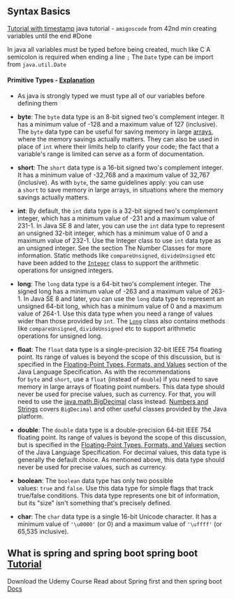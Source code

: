 
## Syntax Basics

[Tutorial with timestamp](https://youtu.be/Qgl81fPcLc8?t=4244)
java tutorial - `amigoscode` from 42nd min creating variables until the end #Done

In java all variables must be typed before being created, much like C
A semicolon is required when ending a line `;`
The `Date` type can be import from `java.util.Date`

#### Primitive Types - [Explanation](https://docs.oracle.com/javase/tutorial/java/nutsandbolts/datatypes.html)
- As java is strongly typed we must type all of our variables before defining them
- **byte**: The `byte` data type is an 8-bit signed two's complement integer. It has a minimum value of -128 and a maximum value of 127 (inclusive). The `byte` data type can be useful for saving memory in large [arrays](https://docs.oracle.com/javase/tutorial/java/nutsandbolts/arrays.html), where the memory savings actually matters. They can also be used in place of `int` where their limits help to clarify your code; the fact that a variable's range is limited can serve as a form of documentation.   

- **short**: The `short` data type is a 16-bit signed two's complement integer. It has a minimum value of -32,768 and a maximum value of 32,767 (inclusive). As with `byte`, the same guidelines apply: you can use a `short` to save memory in large arrays, in situations where the memory savings actually matters.

- **int**: By default, the `int` data type is a 32-bit signed two's complement integer, which has a minimum value of -231 and a maximum value of 231-1. In Java SE 8 and later, you can use the `int` data type to represent an unsigned 32-bit integer, which has a minimum value of 0 and a maximum value of 232-1. Use the Integer class to use `int` data type as an unsigned integer. See the section The Number Classes for more information. Static methods like `compareUnsigned`, `divideUnsigned` etc have been added to the [`Integer`](https://docs.oracle.com/javase/8/docs/api/java/lang/Integer.html) class to support the arithmetic operations for unsigned integers.

- **long**: The `long` data type is a 64-bit two's complement integer. The signed long has a minimum value of -263 and a maximum value of 263-1. In Java SE 8 and later, you can use the `long` data type to represent an unsigned 64-bit long, which has a minimum value of 0 and a maximum value of 264-1. Use this data type when you need a range of values wider than those provided by `int`. The [`Long`](https://docs.oracle.com/javase/8/docs/api/java/lang/Long.html) class also contains methods like `compareUnsigned`, `divideUnsigned` etc to support arithmetic operations for unsigned long.

- **float**: The `float` data type is a single-precision 32-bit IEEE 754 floating point. Its range of values is beyond the scope of this discussion, but is specified in the [Floating-Point Types, Formats, and Values](https://docs.oracle.com/javase/specs/jls/se7/html/jls-4.html#jls-4.2.3) section of the Java Language Specification. As with the recommendations for `byte` and `short`, use a `float` (instead of `double`) if you need to save memory in large arrays of floating point numbers. This data type should never be used for precise values, such as currency. For that, you will need to use the [java.math.BigDecimal](https://docs.oracle.com/javase/8/docs/api/java/math/BigDecimal.html) class instead. [Numbers and Strings](https://docs.oracle.com/javase/tutorial/java/data/index.html) covers `BigDecimal` and other useful classes provided by the Java platform.
  
- **double**: The `double` data type is a double-precision 64-bit IEEE 754 floating point. Its range of values is beyond the scope of this discussion, but is specified in the [Floating-Point Types, Formats, and Values](https://docs.oracle.com/javase/specs/jls/se7/html/jls-4.html#jls-4.2.3) section of the Java Language Specification. For decimal values, this data type is generally the default choice. As mentioned above, this data type should never be used for precise values, such as currency.
  
- **boolean**: The `boolean` data type has only two possible values: `true` and `false`. Use this data type for simple flags that track true/false conditions. This data type represents one bit of information, but its "size" isn't something that's precisely defined.
  
- **char**: The `char` data type is a single 16-bit Unicode character. It has a minimum value of `'\u0000'` (or 0) and a maximum value of `'\uffff'` (or 65,535 inclusive).



## What is spring and spring boot spring boot [Tutorial](https://www.youtube.com/watch?v=9SGDpanrc8U)
Download the Udemy Course
Read about Spring first and then spring boot
[Docs](https://docs.spring.io/spring-framework/reference/)





